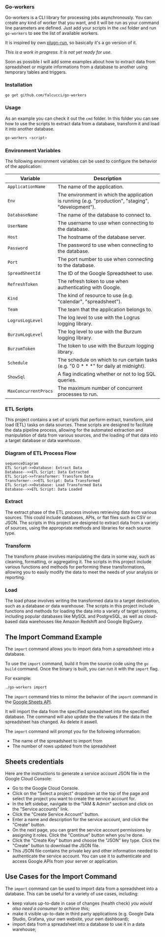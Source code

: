 ### Go-workers

Go-workers is a CLI library for processing jobs asynchronously.
You can create any kind of worker that you want, and it will be run as your command line parameters are defined.
Just add your scripts in the `cmd` folder and run `go-workers` to see the list of available workers.

It is inspired by own [plugn-run](https://github.com/falcucci/plugin-run), so basically it's a go version of it.

*This is a work in progress. It is not yet ready for use.*

Soon as possible I will add some examples about how to extract data from spreadsheet or migrate informations from a database to another using temporary tables and triggers.

### Installation
```bash
go get github.com/falcucci/go-workers
```

### Usage

As an example you can check it out the `cmd` folder. In this folder you can see how to use the scripts to extract data from a database, transform it and load it into another database.

```bash
go-workers <script>
```


### Environment Variables

The following environment variables can be used to configure the behavior of the application:

| Variable              | Description                                                                |
|-----------------------|----------------------------------------------------------------------------|
| `ApplicationName`     | The name of the application.                                               |
| `Env`                 | The environment in which the application is running (e.g. "production", "staging", "development"). |
| `DatabaseName`        | The name of the database to connect to.                                    |
| `UserName`            | The username to use when connecting to the database.                       |
| `Host`                | The hostname of the database server.                                       |
| `Password`            | The password to use when connecting to the database.                       |
| `Port`                | The port number to use when connecting to the database.                    |
| `SpreadSheetId`       | The ID of the Google Spreadsheet to use.                                   |
| `RefreshToken`        | The refresh token to use when authenticating with Google.                  |
| `Kind`                | The kind of resource to use (e.g. "calendar", "spreadsheet").             |
| `Team`                | The team that the application belongs to.                                  |
| `LogrusLogLevel`      | The log level to use with the Logrus logging library.                     |
| `BurzumLogLevel`      | The log level to use with the Burzum logging library.                     |
| `BurzumToken`         | The token to use with the Burzum logging library.                         |
| `Schedule`            | The schedule on which to run certain tasks (e.g. "0 0 * * *" for daily at midnight). |
| `ShowSql`             | A flag indicating whether or not to log SQL queries.                       |
| `MaxConcurrentProcs`  | The maximum number of concurrent processes to run.                         |


### ETL Scripts

This project contains a set of scripts that perform extract, transform, and load (ETL) tasks on data sources. These scripts are designed to facilitate the data pipeline process, allowing for the automated extraction and manipulation of data from various sources, and the loading of that data into a target database or data warehouse.

### Diagram of ETL Process Flow

```mermaid
sequenceDiagram
ETL Script->>Database: Extract Data
Database-->>ETL Script: Data Extracted
ETL Script->>Transformer: Transform Data
Transformer-->>ETL Script: Data Transformed
ETL Script->>Database: Load Transformed Data
Database-->>ETL Script: Data Loaded
```

### Extract

The extract phase of the ETL process involves retrieving data from various sources. This could include databases, APIs, or flat files such as CSV or JSON. The scripts in this project are designed to extract data from a variety of sources, using the appropriate methods and libraries for each source type.

### Transform

The transform phase involves manipulating the data in some way, such as cleaning, formatting, or aggregating it. The scripts in this project include various functions and methods for performing these transformations, allowing you to easily modify the data to meet the needs of your analysis or reporting.

### Load

The load phase involves writing the transformed data to a target destination, such as a database or data warehouse. The scripts in this project include functions and methods for loading the data into a variety of target systems, including popular databases like MySQL and PostgreSQL, as well as cloud-based data warehouses like Amazon Redshift and Google BigQuery.


## The Import Command Example

The `import` command allows you to import data from a spreadsheet into a database.

To use the `import` command, build it from the source code using the `go build` command. Once the binary is built, you can run it with the `import` flag.

For example:

```bash
./go-workers import
```

The `import` command tries to mirror the behavior of the `import` command in the [Google Sheets API](https://developers.google.com/sheets/api/reference/rest/v4/spreadsheets.values/get).

It will import the data from the specified spreadsheet into the specified database. The command will also update the the values if the data in the spreadsheet has changed. As delete it aswell.

The `import` command will prompt you for the following information:

* The name of the spreadsheet to import from
* The number of rows updated from the spreadsheet

## Sheets credentials

Here are the instructions to generate a service account JSON file in the Google Cloud Console:

- Go to the Google Cloud Console.
- Click on the "Select a project" dropdown at the top of the page and select the project you want to create the service account for.
- In the left sidebar, navigate to the "IAM & Admin" section and click on the "Service accounts" link.
- Click the "Create Service Account" button.
- Enter a name and description for the service account, and click the "Create" button.
- On the next page, you can grant the service account permissions by assigning it roles. Click the "Continue" button when you're done.
- Click the "Create Key" button and choose the "JSON" key type. Click the "Create" button to download the JSON file.
- This JSON file contains the private key and other information needed to authenticate the service account. You can use it to authenticate and access Google APIs from your server or application.

## Use Cases for the Import Command

The `import` command can be used to import data from a spreadsheet into a database. This can be useful for a variety of use cases, including:
- keep values up-to-date in case of changes (health check) *you would also need a consumer to achieve this*;
- make it visible up-to-date in third party applications (e.g. Google Data Studio, Grafana, your own website, your own dashboard);
- import data from a spreadsheet into a database to use it in a data warehouse;
